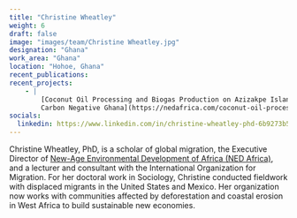 ```yaml
---
title: "Christine Wheatley"
weight: 6
draft: false
image: "images/team/Christine Wheatley.jpg"
designation: "Ghana"
work_area: "Ghana"
location: "Hohoe, Ghana"
recent_publications:
recent_projects:
    - | 
        [Coconut Oil Processing and Biogas Production on Azizakpe Island
        Carbon Negative Ghana](https://nedafrica.com/coconut-oil-processing-and-biogas-production-on-azizakpe-island/)
socials:
  linkedin: https://www.linkedin.com/in/christine-wheatley-phd-6b9273b5/ 
---
```


Christine Wheatley, PhD, is a scholar of global migration, the Executive Director of [New-Age Environmental Development of Africa (NED Africa)](https://nedafrica.com/), and a lecturer and consultant with the International Organization for Migration. For her doctoral work in Sociology, Christine conducted fieldwork with displaced migrants in the United States and Mexico. Her organization now works with communities affected by deforestation and coastal erosion in West Africa to build sustainable new economies. 